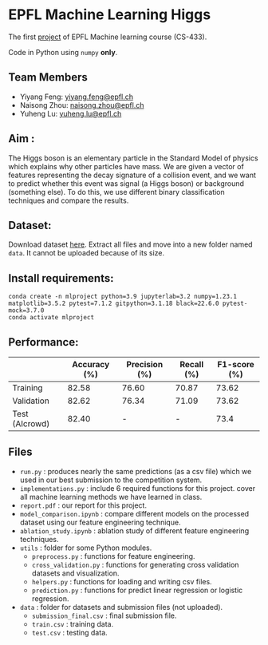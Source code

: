 # EPFL Machine Learning Higgs

The first [project](https://github.com/epfml/ML_course/blob/master/projects/project1/project1_description.pdf) of EPFL Machine learning course (CS-433).

Code in Python using `numpy` **only**.

## Team Members

- Yiyang Feng: yiyang.feng@epfl.ch
- Naisong Zhou: naisong.zhou@epfl.ch
- Yuheng Lu: yuheng.lu@epfl.ch

## Aim :
The Higgs boson is an elementary particle in the Standard Model of physics which explains why other particles have mass. We are given a vector of features representing the decay signature of a collision event, and we want to predict whether this event was signal (a Higgs boson) or background (something else). To do this, we use different binary classification techniques and compare the results.

## Dataset:
Download dataset [here](https://www.aicrowd.com/challenges/epfl-machine-learning-higgs/dataset_files). Extract all files and move into a new folder named `data`. It cannot be uploaded because of its size.

## Install requirements:

```shell
conda create -n mlproject python=3.9 jupyterlab=3.2 numpy=1.23.1 matplotlib=3.5.2 pytest=7.1.2 gitpython=3.1.18 black=22.6.0 pytest-mock=3.7.0
conda activate mlproject
```

## Performance:

|               | Accuracy (%) | Precision (%) | Recall (%) | F1-score (%) |
| ------------- | ------------ | ------------- | ---------- | ------------ |
| Training      | 82.58        | 76.60         | 70.87      | 73.62        |
| Validation    | 82.62        | 76.34         | 71.09      | 73.62        |
| Test (AIcrowd) | 82.40        | -             | -          | 73.4         |

## Files
- `run.py` : produces nearly the same predictions (as a csv file) which we used in our best submission to the competition system.
- `implementations.py` : include 6 required functions for this project. cover all machine learning methods we have learned in class.
- `report.pdf` : our report for this project.
- `model_comparison.ipynb` : compare different models on the processed dataset using our feature engineering technique.
- `ablation_study.ipynb` : ablation study of different feature engineering techniques.
- `utils` : folder for some Python modules.
  - `preprocess.py` : functions for feature engineering.
  - `cross_validation.py` : functions for generating cross validation datasets and visualization.
  - `helpers.py` : functions for loading and writing csv files.
  - `prediction.py` : functions for predict linear regression or logistic regression.
- `data` : folder for datasets and submission files (not uploaded).
  - `submission_final.csv` : final submission file.
  - `train.csv` : training data.
  - `test.csv` : testing data.
